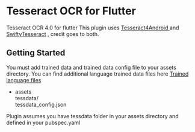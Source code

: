 # Tesseract OCR for Flutter

Tesseract OCR 4.0 for flutter
This plugin uses <a href="https://github.com/adaptech-cz/Tesseract4Android/"> Tesseract4Android </a>  and <a href="https://github.com/SwiftyTesseract/SwiftyTesseract">SwiftyTesseract</a> ,  credit goes to both.

## Getting Started

You must add trained data and trained data config file to your assets directory.
You can find additional language trained data files here <a href="https://github.com/tesseract-ocr/tessdata">Trained language files</a>

- assets<br/>
    tessdata/<br/>
    tessdata_config.json<br/>

Plugin assumes you have tessdata folder in your assets directory and defined in your pubspec.yaml 
